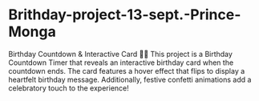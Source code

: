 # Brithday-project-13-sept.-Prince-Monga

Birthday Countdown &amp; Interactive Card 🎉🎂 This project is a Birthday Countdown Timer that reveals an interactive birthday card when the countdown ends. The card features a hover effect that flips to display a heartfelt birthday message. Additionally, festive confetti animations add a celebratory touch to the experience!
